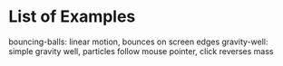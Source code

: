 List of Examples
================

bouncing-balls: linear motion, bounces on screen edges
gravity-well: simple gravity well, particles follow mouse pointer, click reverses mass
